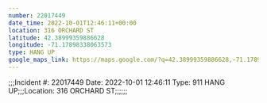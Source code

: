 ```yaml
---
number: 22017449
date_time: 2022-10-01T12:46:11+00:00
location: 316 ORCHARD ST
latitude: 42.38999359886628
longitude: -71.17898338063573
type: HANG UP
google_maps_link: https://maps.google.com/?q=42.38999359886628,-71.17898338063573
---
```


;;;Incident #: 22017449  Date: 2022-10-01 12:46:11   Type: 911 HANG UP;;;Location: 316 ORCHARD ST;;;;;;
